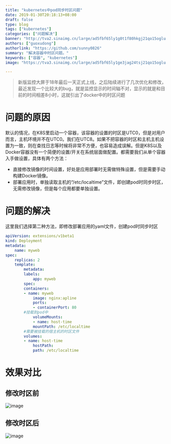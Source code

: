 ```yaml
---
title: "kubernetes中pod同步时区问题"
date: 2019-01-30T20:18:13+08:00
draft: false
type: blog
tags: ["kubernetes"]
categories: ["问题解决"]
banner: "http://tva2.sinaimg.cn/large/ad5fbf65ly1g0t1f80hkgj21qo15oglu.jpg"
authors: ["guoxudong"]
authorlink: "https://github.com/sunny0826"
summary: "解决容器中时区问题。"
keywords: ["容器", "kubernetes"]
image: "https://tva3.sinaimg.cn/large/ad5fbf65ly1ge3jag24tsj21qo15oglu.jpg"

---
```

>新版监控大屏于18年最后一天正式上线，之后陆续进行了几次优化和修改，最近发现一个比较大的bug，就是监控显示的时间轴不对，显示的就是和目前的时间相差8小时，这就引出了docker中的时区问题

# 问题的原因
默认的情况，在K8S里启动一个容器，该容器的设置的时区是UTC0，但是对用户而言，主机环境并不在UTC0。我们在UTC8。如果不把容器的时区和主机主机设置为一致，则在查找日志等时候将非常不方便，也容易造成误解。但是K8S以及Docker容器没有一个简便的设置/开关在系统层面做配置。都需要我们从单个容器入手做设置，具体有两个方法：

* 直接修改镜像的时间设置，好处是应用部署时无需做特殊设置，但是需要手动构建Docker镜像。
* 部署应用时，单独读取主机的“/etc/localtime”文件，即创建pod时同步时区，无需修改镜像，但是每个应用都要单独设置。

# 问题的解决
这里我们选择第二种方法，即修改部署应用的yaml文件，创建pod时同步时区

```yaml
apiVersion: extensions/v1beta1
kind: Deployment
metadata:
    name: myweb
spec:
    replicas: 2
    template:
        metadata:
        labels:
            app: myweb
        spec:
        containers:
        - name: myweb
            image: nginx:apline
            ports:
            - containerPort: 80
        #挂载到pod中
            volumeMounts:
            - name: host-time
            mountPath: /etc/localtime    
        #需要被挂载的宿主机的时区文件
        volumes:
        - name: host-time
            hostPath:
            path: /etc/localtime
```

# 效果对比
## 修改时区前
![image](/images/source/time-1.png)
## 修改时区后
![image](/images/source/time-2.png)